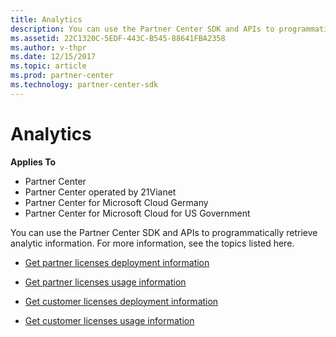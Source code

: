 ```yaml
---
title: Analytics
description: You can use the Partner Center SDK and APIs to programmatically retrieve analytic information. For more information, see the topics listed here.
ms.assetid: 22C1320C-5EDF-443C-B545-88641FBA2358
ms.author: v-thpr
ms.date: 12/15/2017
ms.topic: article
ms.prod: partner-center
ms.technology: partner-center-sdk
---
```


# Analytics


**Applies To**

-   Partner Center
-   Partner Center operated by 21Vianet
-   Partner Center for Microsoft Cloud Germany
-   Partner Center for Microsoft Cloud for US Government

You can use the Partner Center SDK and APIs to programmatically retrieve analytic information. For more information, see the topics listed here.

-   [Get partner licenses deployment information](get-partner-licenses-deployment-information.md)

-   [Get partner licenses usage information](get-partner-licenses-usage-information.md)

-   [Get customer licenses deployment information](get-customer-licenses-deployment-information.md)

-   [Get customer licenses usage information](get-customer-licenses-usage-information.md)

 

 




